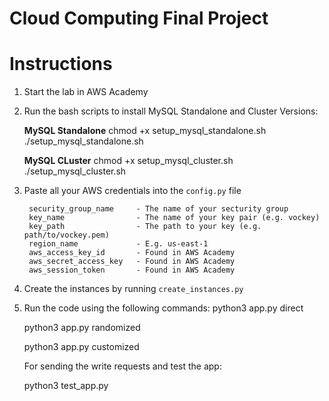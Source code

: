 
# Cloud Computing Final Project
# Instructions
1. Start the lab in AWS Academy
2. Run the bash scripts to install MySQL Standalone and Cluster Versions:

   **MySQL Standalone**
   chmod +x setup_mysql_standalone.sh
   ./setup_mysql_standalone.sh
   
   **MySQL CLuster**
   chmod +x setup_mysql_cluster.sh
   ./setup_mysql_cluster.sh 
3. Paste all your AWS credentials into the `config.py` file

        security_group_name     - The name of your secturity group
        key_name                - The name of your key pair (e.g. vockey)
        key_path                - The path to your key (e.g. path/to/vockey.pem)
        region_name             - E.g. us-east-1
        aws_access_key_id       - Found in AWS Academy
        aws_secret_access_key   - Found in AWS Academy
        aws_session_token       - Found in AWS Academy

4. Create the instances by running `create_instances.py`
5. Run the code using the following commands:
   python3 app.py direct 
   
   python3 app.py randomized
   
   python3 app.py customized
   
   For sending the write requests and test the app:
   
   python3 test_app.py


   



